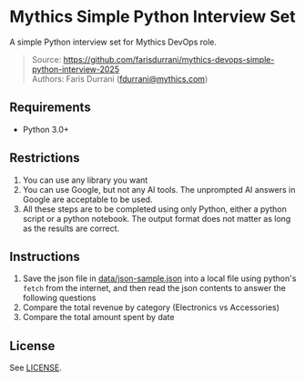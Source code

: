 # Mythics Simple Python Interview Set

A simple Python interview set for Mythics DevOps role.

> Source: https://github.com/farisdurrani/mythics-devops-simple-python-interview-2025 <br/>
> Authors: Faris Durrani (fdurrani@mythics.com) <br/>

## Requirements

- Python 3.0+

## Restrictions

1. You can use any library you want
1. You can use Google, but not any AI tools. The unprompted AI answers in Google are acceptable to be used.
1. All these steps are to be completed using only Python, either a python script or a python notebook. The output format does not matter as long as the results are correct.

## Instructions

1. Save the json file in [data/json-sample.json](data/json-sample.json) into a local file using python's `fetch` from the internet, and then read the json contents to answer the following questions
1. Compare the total revenue by category (Electronics vs Accessories)
1. Compare the total amount spent by date

## License

See [LICENSE](LICENSE).
